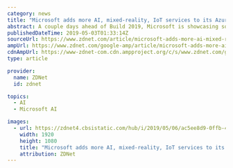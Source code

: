 ```yaml
---
category: news
title: "Microsoft adds more AI, mixed-reality, IoT services to its Azure line-up"
abstract: A couple days ahead of Build 2019, Microsoft is showcasing some new AI, MR, IoT and blockchain capabilities powered by Azure which it will be showing off at its developer confab.
publishedDateTime: 2019-05-03T01:33:14Z
sourceUrl: https://www.zdnet.com/article/microsoft-adds-more-ai-mixed-reality-iot-services-to-its-azure-line-up/
ampUrl: https://www.zdnet.com/google-amp/article/microsoft-adds-more-ai-mixed-reality-iot-services-to-its-azure-line-up/
cdnAmpUrl: https://www-zdnet-com.cdn.ampproject.org/c/s/www.zdnet.com/google-amp/article/microsoft-adds-more-ai-mixed-reality-iot-services-to-its-azure-line-up/
type: article

provider:
  name: ZDNet
  id: zdnet

topics:
  - AI
  - Microsoft AI

images:
  - url: https://zdnet4.cbsistatic.com/hub/i/2019/05/06/ac5ee8d9-0ffb-4bb0-a190-cc8f430f6ba0/thumb.jpg
    width: 1920
    height: 1080
    title: "Microsoft adds more AI, mixed-reality, IoT services to its Azure line-up"
    attribution: ZDNet
---
```

